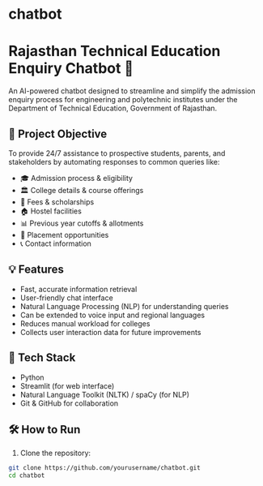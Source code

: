 # chatbot


# Rajasthan Technical Education Enquiry Chatbot 🤖

An AI-powered chatbot designed to streamline and simplify the admission enquiry process for engineering and polytechnic institutes under the Department of Technical Education, Government of Rajasthan.

## 🚀 Project Objective

To provide 24/7 assistance to prospective students, parents, and stakeholders by automating responses to common queries like:
- 🎓 Admission process & eligibility
- 🏛️ College details & course offerings
- 💸 Fees & scholarships
- 🏠 Hostel facilities
- 📊 Previous year cutoffs & allotments
- 💼 Placement opportunities
- 📞 Contact information

## 💡 Features
- Fast, accurate information retrieval
- User-friendly chat interface
- Natural Language Processing (NLP) for understanding queries
- Can be extended to voice input and regional languages
- Reduces manual workload for colleges
- Collects user interaction data for future improvements

## 🧩 Tech Stack
- Python
- Streamlit (for web interface)
- Natural Language Toolkit (NLTK) / spaCy (for NLP)
- Git & GitHub for collaboration

## 🛠️ How to Run

1. Clone the repository:
```bash
git clone https://github.com/yourusername/chatbot.git
cd chatbot

